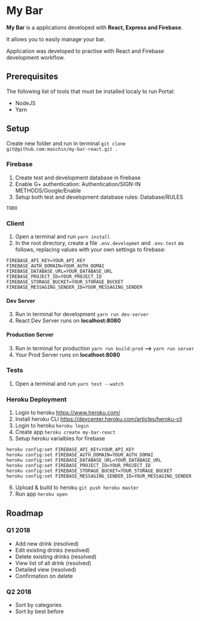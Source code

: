 # My Bar
**My Bar** is a applications developed with **React, Express and Firebase**. 

It allows you to easily manage your bar.

Application was developed to practise with React and Firebase development workflow.

## Prerequisites
The following list of tools that must be installed localy to run Portal:

* NodeJS
* Yarn

## Setup

Create new folder and run in terminal `git clone git@github.com:maschin/my-bar-react.git .`

### Firebase 
1. Create test and development database in firebase
2. Enable G+ authentication: Authentication/SIGN-IN METHODS/Google/Enable
3. Setup both test and development database rules: Database/RULES

```
TODO
```

### Client
1. Open a terminal and run `yarn install`
2. In the root directory, create a file `.env.developmet` and `.env.test` as follows, replacing values with your own settings to firebase:

```
FIREBASE_API_KEY=YOUR_API_KEY
FIREBASE_AUTH_DOMAIN=YOUR_AUTH_DOMAI
FIREBASE_DATABASE_URL=YOUR_DATABASE_URL
FIREBASE_PROJECT_ID=YOUR_PROJECT_ID
FIREBASE_STORAGE_BUCKET=YOUR_STORAGE_BUCKET
FIREBASE_MESSAGING_SENDER_ID=YOUR_MESSAGING_SENDER 
```
#### Dev Server
3. Run in terminal for development `yarn run dev-server`
4. React Dev Server runs on **localhost:8080**
#### Production Server  
3. Run in terminal for production `yarn run build:prod` **-->** `yarn run server`
4. Your Prod Server runs on **localhost:8080**

### Tests
1. Open a terminal and run `yarn test --watch`

### Heroku Deployment
1. Login to heroku https://www.heroku.com/
2. Install heroku CLI https://devcenter.heroku.com/articles/heroku-cli
3. Login to heroku `heroku login`
4. Create app `heroku create my-bar-react`
5. Setup heroku varialbles for firebase
```
heroku config:set FIREBASE_API_KEY=YOUR_API_KEY
heroku config:set FIREBASE_AUTH_DOMAIN=YOUR_AUTH_DOMAI
heroku config:set FIREBASE_DATABASE_URL=YOUR_DATABASE_URL
heroku config:set FIREBASE_PROJECT_ID=YOUR_PROJECT_ID
heroku config:set FIREBASE_STORAGE_BUCKET=YOUR_STORAGE_BUCKET
heroku config:set FIREBASE_MESSAGING_SENDER_ID=YOUR_MESSAGING_SENDER
```
6. Upload & build to heroku `git push heroku master`
7. Run app `heroku open`

## Roadmap
### Q1 2018
* Add new drink (resolved)
* Edit existing drinks (resolved)
* Delete existing drinks (resolved)
* View list of all drink (resolved)
* Detailed view (resolved)
* Confirmation on delete
### Q2 2018
* Sort by categories
* Sort by best before 